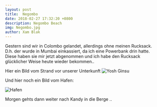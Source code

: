 ```yaml
---
layout: post
title:  Negombo
date: 2018-02-27 17:32:20 +0800
description: Negombo Beach
img: Negombo.jpg
author: Xam Blak
---
```

Gestern sind wir in Colombo gelandet, allerdings ohne meinen Rucksack. D.h. der wurde in Mumbai einkassiert, da ich eine Powerbank drin hatte. Diese haben sie mir jetzt abgenommen und ich habe den Rucksack glücklicher Weise heute wieder bekommen..

Hier ein Bild vom Strand vor unserer Unterkunft
![Yosh Ginsu]({{site.baseurl}}/assets/img/Negombo-beach.jpg)

Und hier noch ein Bild vom Hafen:

![Hafen]({{site.baseurl}}/assets/img/Negombo-hafen.jpg)

Morgen gehts dann weiter nach Kandy in die Berge ..
